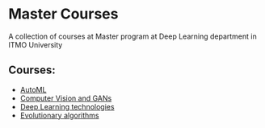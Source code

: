 # Master Courses
A collection of courses at Master program at Deep Learning department in ITMO University

## Courses:
* [AutoML](auto-ml)
* [Computer Vision and GANs](cv-and-gans)
* [Deep Learning technologies](dl-technologies)
* [Evolutionary algorithms](evolutionary-algorithms)
